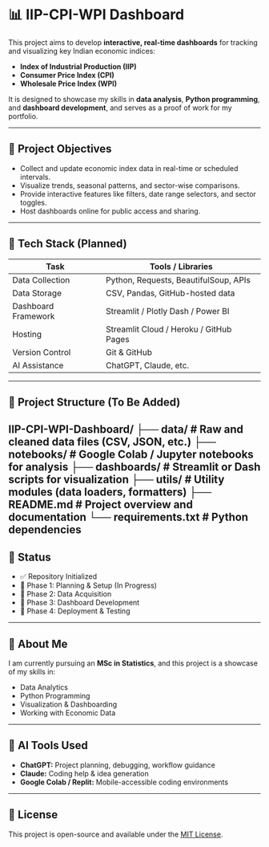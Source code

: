 # 📊 IIP-CPI-WPI Dashboard

This project aims to develop **interactive, real-time dashboards** for tracking and visualizing key Indian economic indices:

- **Index of Industrial Production (IIP)**
- **Consumer Price Index (CPI)**
- **Wholesale Price Index (WPI)**

It is designed to showcase my skills in **data analysis**, **Python programming**, and **dashboard development**, and serves as a proof of work for my portfolio.

---

## 🚀 Project Objectives

- Collect and update economic index data in real-time or scheduled intervals.
- Visualize trends, seasonal patterns, and sector-wise comparisons.
- Provide interactive features like filters, date range selectors, and sector toggles.
- Host dashboards online for public access and sharing.

---

## 🔧 Tech Stack (Planned)

| Task                    | Tools / Libraries                      |
|-------------------------|----------------------------------------|
| Data Collection         | Python, Requests, BeautifulSoup, APIs  |
| Data Storage            | CSV, Pandas, GitHub-hosted data        |
| Dashboard Framework     | Streamlit / Plotly Dash / Power BI     |
| Hosting                 | Streamlit Cloud / Heroku / GitHub Pages |
| Version Control         | Git & GitHub                           |
| AI Assistance           | ChatGPT, Claude, etc.                  |

---

## 📂 Project Structure (To Be Added)
IIP-CPI-WPI-Dashboard/
├── data/              # Raw and cleaned data files (CSV, JSON, etc.)
├── notebooks/         # Google Colab / Jupyter notebooks for analysis
├── dashboards/        # Streamlit or Dash scripts for visualization
├── utils/             # Utility modules (data loaders, formatters)
├── README.md          # Project overview and documentation
└── requirements.txt   # Python dependencies
---

## 📅 Status

- ✅ Repository Initialized
- 🔄 Phase 1: Planning & Setup (In Progress)
- 🔲 Phase 2: Data Acquisition
- 🔲 Phase 3: Dashboard Development
- 🔲 Phase 4: Deployment & Testing

---

## 🙋 About Me

I am currently pursuing an **MSc in Statistics**, and this project is a showcase of my skills in:
- Data Analytics
- Python Programming
- Visualization & Dashboarding
- Working with Economic Data

---

## 🤖 AI Tools Used

- **ChatGPT:** Project planning, debugging, workflow guidance  
- **Claude:** Coding help & idea generation  
- **Google Colab / Replit:** Mobile-accessible coding environments  

---

## 📎 License

This project is open-source and available under the [MIT License](LICENSE).
